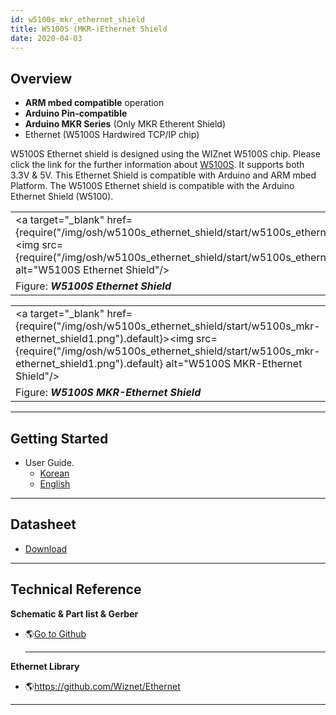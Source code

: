 ```yaml
---
id: w5100s_mkr_ethernet_shield
title: W5100S (MKR-)Ethernet Shield
date: 2020-04-03
---
```


## Overview

  - **ARM mbed compatible** operation
  - **Arduino Pin-compatible**
  - **Arduino MKR Series** (Only MKR Etherent Shield)
  - Ethernet (W5100S Hardwired TCP/IP chip)

W5100S Ethernet shield is designed using the WIZnet W5100S chip. Please
click the link for the further information about
[W5100S](../../Product/iEthernet/W5100S/overview). It supports both 3.3V & 5V. This
Ethernet Shield is compatible with Arduino and ARM mbed Platform. The
W5100S Ethernet shield is compatible with the Arduino Ethernet Shield
(W5100).

|                                                                                          |
| ---------------------------------------------------------------------------------------- |
| <a target="_blank" href={require("/img/osh/w5100s_ethernet_shield/start/w5100s_ethernet_shield1.png").default}><img src={require("/img/osh/w5100s_ethernet_shield/start/w5100s_ethernet_shield1.png").default} alt="W5100S Ethernet Shield"/></a> |
| Figure: ***W5100S Ethernet Shield***                                                     |

|                                                                                                  |
| ------------------------------------------------------------------------------------------------ |
| <a target="_blank" href={require("/img/osh/w5100s_ethernet_shield/start/w5100s_mkr-ethernet_shield1.png").default}><img src={require("/img/osh/w5100s_ethernet_shield/start/w5100s_mkr-ethernet_shield1.png").default} alt="W5100S MKR-Ethernet Shield"/></a> |
| Figure: ***W5100S MKR-Ethernet Shield***                                                         |

-----

## Getting Started

  - User Guide.
       - <a href="/img/osh/w5100s_ethernet_shield/start/w5100s_ethernet_shield_ug_v002k.pdf" target="_blank">Korean</a>
       - <a href="/img/osh/w5100s_ethernet_shield/start/w5100s_ethernet_shield_ug_v002e.pdf" target="_blank">English</a>

-----

## Datasheet

  - <a href="/img/osh/w5100s_ethernet_shield/start/w5100s_ethernet_shield_ds_v100e.pdf" target="_blank">Download</a>

-----

## Technical Reference

 **Schematic & Part list & Gerber**

  - 🌎[Go to Github](https://github.com/Wiznet/Hardware-Files-of-WIZnet/tree/master/08_OSHW)
    
    -----

**Ethernet Library**

  - 🌎<https://github.com/Wiznet/Ethernet>

-----